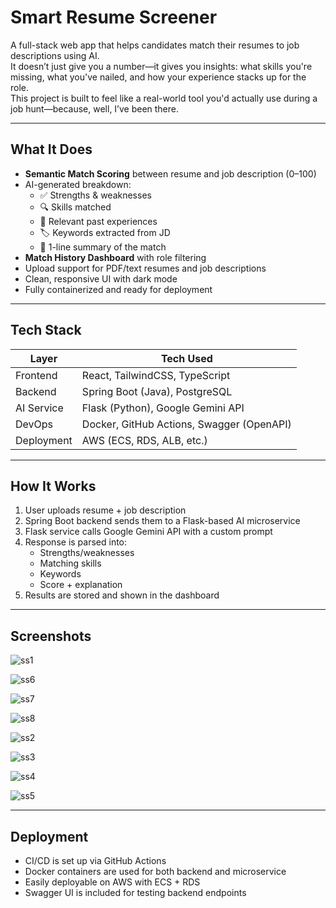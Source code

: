 # Smart Resume Screener

A full-stack web app that helps candidates match their resumes to job descriptions using AI.  
It doesn’t just give you a number—it gives you insights: what skills you're missing, what you've nailed, and how your experience stacks up for the role.  
This project is built to feel like a real-world tool you'd actually use during a job hunt—because, well, I’ve been there.

---

## What It Does

- **Semantic Match Scoring** between resume and job description (0–100)  
- AI-generated breakdown:
  - ✅ Strengths & weaknesses  
  - 🔍 Skills matched  
  - 🧩 Relevant past experiences  
  - 🏷️ Keywords extracted from JD  
  - 💬 1-line summary of the match  
- **Match History Dashboard** with role filtering  
- Upload support for PDF/text resumes and job descriptions  
- Clean, responsive UI with dark mode  
- Fully containerized and ready for deployment  

---

## Tech Stack

| Layer       | Tech Used                             |
|-------------|----------------------------------------|
| Frontend    | React, TailwindCSS, TypeScript         |
| Backend     | Spring Boot (Java), PostgreSQL         |
| AI Service  | Flask (Python), Google Gemini API      |
| DevOps      | Docker, GitHub Actions, Swagger (OpenAPI) |
| Deployment  | AWS (ECS, RDS, ALB, etc.)              |

---

## How It Works

1. User uploads resume + job description  
2. Spring Boot backend sends them to a Flask-based AI microservice  
3. Flask service calls Google Gemini API with a custom prompt  
4. Response is parsed into:
   - Strengths/weaknesses  
   - Matching skills  
   - Keywords  
   - Score + explanation  
5. Results are stored and shown in the dashboard  

---

## Screenshots
![ss1](https://github.com/user-attachments/assets/0dc1cec9-69f6-45cd-93ac-d2d03ca8a1d5)

![ss6](https://github.com/user-attachments/assets/cde2023c-6e3e-4ccc-962d-f4ea954f690f)

![ss7](https://github.com/user-attachments/assets/df90933d-2bfe-42f2-8e26-445105810a79)

![ss8](https://github.com/user-attachments/assets/e81e684c-9e81-426c-92e8-5d10fcbe6998)

![ss2](https://github.com/user-attachments/assets/6c244a0f-39bf-4470-a466-b117662cbe98)

![ss3](https://github.com/user-attachments/assets/e07724f1-d31c-4c14-bd74-68b22d9a62da)

![ss4](https://github.com/user-attachments/assets/382e90e5-3718-4b1d-97f1-a972e2ef3c7f)

![ss5](https://github.com/user-attachments/assets/748d1b7a-f7e5-4a94-97c5-9a3b0e566f8e)


---

## Deployment

- CI/CD is set up via GitHub Actions  
- Docker containers are used for both backend and microservice  
- Easily deployable on AWS with ECS + RDS  
- Swagger UI is included for testing backend endpoints  

